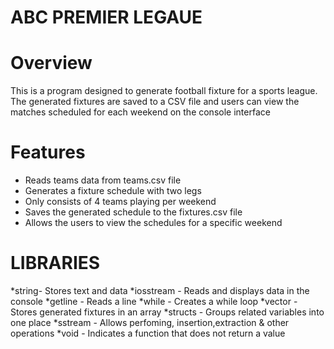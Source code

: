 # ABC PREMIER LEGAUE
   # Overview
   This is a program designed to generate football fixture for a sports league. The generated fixtures are saved to a CSV file and users can view the matches scheduled for each weekend on the console interface


   # Features
   * Reads teams data from teams.csv file
   * Generates a fixture schedule with two legs
   * Only consists of 4 teams playing per weekend
   * Saves the generated schedule to the fixtures.csv file
   * Allows the users to view the schedules for a specific weekend


# LIBRARIES
*string- Stores text and data 
*iosstream - Reads and displays data in the console
*getline - Reads a line
*while - Creates a while loop
*vector - Stores generated fixtures in an array
*structs - Groups related variables into one place
*sstream - Allows perfoming, insertion,extraction & other operations
*void - Indicates a function that does not return a value
